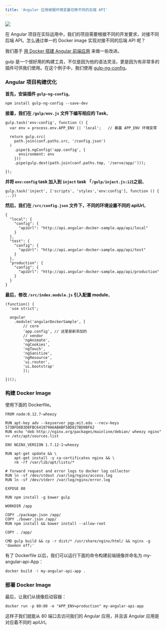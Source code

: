 ```yaml
---
title: 'Angular 应用根据环境变量切换不同的后端 API'
---
```


<!-- reviewed by fiona -->

<!-- 我们基于 [Angular Docker]() 来做一些改进。——缺链接 已修改 叶挺 -->

![](http://7xi8kv.com5.z0.glb.qiniucdn.com/ang.jpg)

在 Angular 项目在实际运用中，我们的项目需要根据不同的开发要求，对接不同后端 API。怎么通过单一的 Docker image 实现对接不同的后端 API 呢？

我们基于 [用 Docker 搭建 Angular 前端应用](../../docker-frontend/docker-angular) 来做一些改进。

gulp 是一个很好用的构建工具，不仅是因为他的语法灵活，更是因为有非常多的插件可供我们使用。在这个例子中，我们使用 [gulp-ng-config](https://www.npmjs.com/package/gulp-ng-config)。

### Angular 项目构建优化

**首先，安装插件 `gulp-ng-config`**。

```
npm install gulp-ng-config --save-dev
```

**接着，我们在 `/gulp/env.js` 文件下编写相应的 Task**。

```
gulp.task('env:config', function () {
  var env = process.env.APP_ENV || 'local';   // 暴露 APP_ENV 环境变零

  return gulp.src(
    path.join(conf.paths.src, '/config.json')
  )
    .pipe($.ngConfig('app.config', {
      environment: env
    }))
    .pipe(gulp.dest(path.join(conf.paths.tmp, '/serve/app/')));

});
```

**并将 `env:config` task 加入到 `inject` task 「`/gulp/inject.js:12`)之前**。
```
gulp.task('inject', ['scripts', 'styles','env:config'], function () { ...})
```

**然后，我们在 `/src/config.json` 文件下，不同的环境设置不同的 apiUrl**。

```
{
  "local": {
    "config": {
      "apiUrl": "http://api.angular-docker-sample.app/api/local"
    }
  },
  "test": {
    "config": {
      "apiUrl": "http://api.angular-docker-sample.app/api/test"
    }
  },
  "production": {
    "config": {
      "apiUrl": "http://api.angular-docker-sample.app/api/production"
    }    
  }
}

```

**最后，修改 `/src/index.module.js` 引入配置 module**。

```
(function() {
  'use strict';

  angular
    .module('angularDockerSample', [
        // core
        'app.config', // 这里是新添加的
        // vendor
        'ngAnimate', 
        'ngCookies', 
        'ngTouch', 
        'ngSanitize', 
        'ngResource', 
        'ui.router', 
        'ui.bootstrap'
        ]);

})();
```

### 构建 Docker Image

使用下面的 Dockerfile。

```
FROM node:0.12.7-wheezy

RUN apt-key adv --keyserver pgp.mit.edu --recv-keys 573BFD6B3D8FBC641079A6ABABF5BD827BD9BF62
RUN echo "deb http://nginx.org/packages/mainline/debian/ wheezy nginx" >> /etc/apt/sources.list

ENV NGINX_VERSION 1.7.12-1~wheezy

RUN apt-get update && \
    apt-get install -y ca-certificates nginx && \
    rm -rf /var/lib/apt/lists/*

# forward request and error logs to docker log collector
RUN ln -sf /dev/stdout /var/log/nginx/access.log
RUN ln -sf /dev/stderr /var/log/nginx/error.log

EXPOSE 80

RUN npm install -g bower gulp

WORKDIR /app

COPY ./package.json /app/
COPY ./bower.json /app/
RUN npm install && bower install --allow-root

COPY . /app/

CMD gulp build && cp -r dist/* /usr/share/nginx/html/ && nginx -g 'daemon off;'
```

有了 Dockerfile 以后，我们可以运行下面的命令构建前端镜像并命名为 my-angular-api-App：

```bash
docker build -t my-angular-api-app .
```

### 部署 Docker Image

最后，让我们从镜像启动容器：

```
docker run -p 80:80 -e "APP_ENV=production" my-angular-api-app
```

这样子我们就能从 80 端口去访问我们的 Angular 应用，并且该 Angular 应用是对应着不同的 apiUrl。